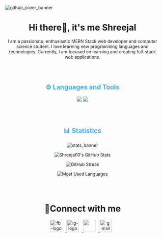
<!-- Banner -->

![github_cover_banner](https://github.com/dshreejal/dshreejal/assets/87539140/c75b37a7-abcd-48b6-8bb8-92b3041855bb)

<!-- Intro -->
<div align="center" width="100">
  <h1>Hi there👋, it's me Shreejal </h1>
  <p>
    I am a passionate, enthusiastic MERN Stack web developer and computer science student. I love learning new programming languages and technologies. Currently, I am focused on learning and creating full-stack web applications.
  </p>
  <br>
  <br>
</div>

<!-- Language and Tools -->
<div align="center">
  <h2 style="color: #44AEFB">⚙️ Languages and Tools</h2>
  <p align="center">
  <div align="center">
    <img src="https://skillicons.dev/icons?i=html,css,bootstrap,tailwind,js,typescript,react,nextjs,nodejs,express,nestjs,c,cpp" />
    <img src="https://skillicons.dev/icons?i=python,firebase,mongodb,postgres,prisma,git,vite,vscode" />
  </div>
</p>
<br>
 <br>
</div>

<!-- Statistics -->
<div align="center">
  <h2 style="color: #44AEFB">📊 Statistics</h2>

![stats_banner](https://user-images.githubusercontent.com/78341798/194534778-d662496c-ae00-4e8d-ae9b-b90912054e7f.gif)

<div class="stats" align="center">

![Shreejal10's GitHub Stats](https://github-readme-stats-git-masterrstaa-rickstaa.vercel.app//api?username=dshreejal&hide=stars&count_private=true&show_icons=true&theme=algolia&border_radius=20)

![GitHub Streak](https://streak-stats.demolab.com?user=dshreejal&count_private=true&theme=algolia&border_radius=20)

![Most Used Languages](https://github-readme-stats-git-masterrstaa-rickstaa.vercel.app//api/top-langs/?username=dshreejal&layout=compact&show_icons=true&theme=algolia&border_radius=20)

</div>
  <br>
  <br>
</div>

<!-- Contact -->
<div align="center">
  <h1>📱Connect with me </h1>
  <div align="center">
    <a href="https://www.facebook.com/Shreejal.Dhungana10" target="_blank">
             <img height="40px" style="padding-right:10px;" src="https://upload.wikimedia.org/wikipedia/commons/5/51/Facebook_f_logo_%282019%29.svg" alt="fb-logo">
 </a>
 <a href="https://www.instagram.com/shreejal_dhungana/" target="_blank">
             <img height="40px" style="padding-right:10px;" src="https://upload.wikimedia.org/wikipedia/commons/e/e7/Instagram_logo_2016.svg" alt="ig-logo">
 </a>
 <a href="https://www.linkedin.com/in/shreejal-dhungana/" target="_blank">
             <img height="40px" style="padding-right:10px;" src="https://upload.wikimedia.org/wikipedia/commons/e/e9/Linkedin_icon.svg">
 </a>
 <a href="mailto:dshreejal@gmail.com" target="_blank">
        <img height="40px" style="padding-right:10px;"  src="https://user-images.githubusercontent.com/78341798/194531383-ddb2b774-5bb9-491c-b601-4a4a7d9792fb.svg" alt="gmail" />
    </a>
  </div>
</div>
